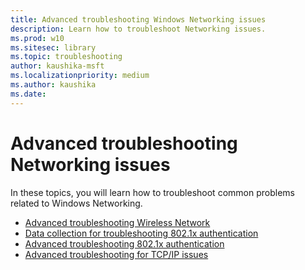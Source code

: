 ```yaml
---
title: Advanced troubleshooting Windows Networking issues
description: Learn how to troubleshoot Networking issues.
ms.prod: w10
ms.sitesec: library
ms.topic: troubleshooting
author: kaushika-msft
ms.localizationpriority: medium
ms.author: kaushika
ms.date: 
---
```


# Advanced troubleshooting Networking issues

In these topics, you will learn how to troubleshoot common problems related to Windows Networking.

- [Advanced troubleshooting Wireless Network](advanced-troubleshooting-wireless-network-connectivity.md)
- [Data collection for troubleshooting 802.1x authentication](data-collection-for-802-authentication.md)
- [Advanced troubleshooting 802.1x authentication](advanced-troubleshooting-802-authentication.md)
- [Advanced troubleshooting for TCP/IP issues](troubleshoot-tcpip.md)
